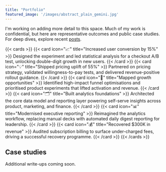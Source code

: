 ```yaml
---
title: "Portfolio"
featured_image: '/images/abstract_plain_gemini.jpg'
---
```


I'm working on adding more detail to this space. Much of my work is confidential, but here are representative outcomes and public case studies. For deep dives, explore recent [posts](/posts/).


{{< cards >}}
  {{< card icon="📈" title="Increased user conversion by 15%" >}}
  Designed the experiment and led statistical analysis for a checkout A/B test, unlocking double-digit growth in new users.
  {{< /card >}}
  {{< card icon="💡" title="Shipped pricing uplift of 55%" >}}
  Partnered on pricing strategy, validated willingness-to-pay tests, and delivered revenue-positive rollout guidance.
  {{< /card >}}
  {{< card icon="🧭" title="Mapped growth opportunities" >}}
  Identified high-impact funnel optimisations and prioritised product experiments that lifted activation and revenue.
  {{< /card >}}
  {{< card icon="🗂️" title="Built analytics foundations" >}}
  Architected the core data model and reporting layer powering self-serve insights across product, marketing, and finance.
  {{< /card >}}
  {{< card icon="📊" title="Modernised executive reporting" >}}
  Reimagined the analytics workflow, replacing manual decks with automated daily digest reporting for leadership.
  {{< /card >}}
  {{< card icon="💰" title="Recovered $300K in revenue" >}}
  Audited subscription billing to surface under-charged fees, driving a successful recovery programme.
  {{< /card >}}
{{< /cards >}}

## Case studies

Additional write-ups coming soon.
